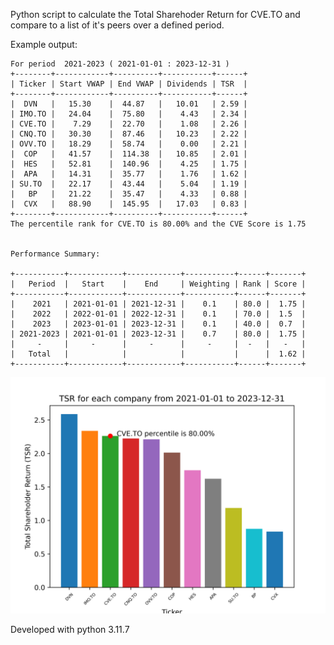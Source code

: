 Python script to calculate the Total Sharehoder Return for CVE.TO and compare to 
a list of it's peers over a defined period.

Example output:

    For period  2021-2023 ( 2021-01-01 : 2023-12-31 )
    +--------+------------+----------+-----------+------+
    | Ticker | Start VWAP | End VWAP | Dividends | TSR  |
    +--------+------------+----------+-----------+------+
    |  DVN   |   15.30    |  44.87   |   10.01   | 2.59 |
    | IMO.TO |   24.04    |  75.80   |    4.43   | 2.34 |
    | CVE.TO |    7.29    |  22.70   |    1.08   | 2.26 |
    | CNQ.TO |   30.30    |  87.46   |   10.23   | 2.22 |
    | OVV.TO |   18.29    |  58.74   |    0.00   | 2.21 |
    |  COP   |   41.57    |  114.38  |   10.85   | 2.01 |
    |  HES   |   52.81    |  140.96  |    4.25   | 1.75 |
    |  APA   |   14.31    |  35.77   |    1.76   | 1.62 |
    | SU.TO  |   22.17    |  43.44   |    5.04   | 1.19 |
    |   BP   |   21.22    |  35.47   |    4.33   | 0.88 |
    |  CVX   |   88.90    |  145.95  |   17.03   | 0.83 |
    +--------+------------+----------+-----------+------+
    The percentile rank for CVE.TO is 80.00% and the CVE Score is 1.75 


    Performance Summary:

    +-----------+------------+------------+-----------+------+-------+
    |   Period  |   Start    |    End     | Weighting | Rank | Score |
    +-----------+------------+------------+-----------+------+-------+
    |    2021   | 2021-01-01 | 2021-12-31 |    0.1    | 80.0 |  1.75 |
    |    2022   | 2022-01-01 | 2022-12-31 |    0.1    | 70.0 |  1.5  |
    |    2023   | 2023-01-01 | 2023-12-31 |    0.1    | 40.0 |  0.7  |
    | 2021-2023 | 2021-01-01 | 2023-12-31 |    0.7    | 80.0 |  1.75 |
    |     -     |     -      |     -      |     -     |  -   |   -   |
    |   Total   |            |            |           |      |  1.62 |
    +-----------+------------+------------+-----------+------+-------+

![example chart](https://github.com/mrd0n/RankTSR/blob/main/tsr_chart_2021-2023.png "2021-2023 example")

Developed with python 3.11.7